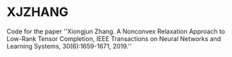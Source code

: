 # XJZHANG
Code for the paper ''Xiongjun Zhang. A Nonconvex Relaxation Approach to Low-Rank Tensor Completion, IEEE Transactions on Neural Networks and Learning Systems, 30(6):1659-1671, 2019.''
